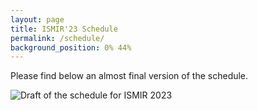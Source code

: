 ```yaml
---
layout: page
title: ISMIR'23 Schedule
permalink: /schedule/
background_position: 0% 44%
---
```

Please find below an almost final version of the schedule.

![Draft of the schedule for ISMIR 2023](assets/img/program_v2.png)
